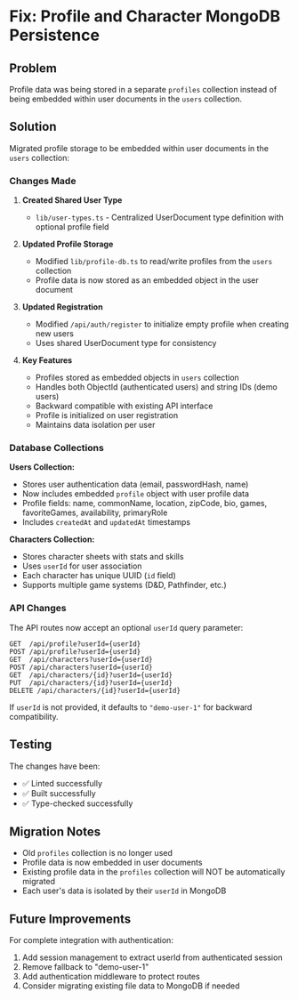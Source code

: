 # Fix: Profile and Character MongoDB Persistence

## Problem
Profile data was being stored in a separate `profiles` collection instead of being embedded within user documents in the `users` collection.

## Solution
Migrated profile storage to be embedded within user documents in the `users` collection:

### Changes Made

1. **Created Shared User Type**
   - `lib/user-types.ts` - Centralized UserDocument type definition with optional profile field

2. **Updated Profile Storage**
   - Modified `lib/profile-db.ts` to read/write profiles from the `users` collection
   - Profile data is now stored as an embedded object in the user document

3. **Updated Registration**
   - Modified `/api/auth/register` to initialize empty profile when creating new users
   - Uses shared UserDocument type for consistency

4. **Key Features**
   - Profiles stored as embedded objects in `users` collection
   - Handles both ObjectId (authenticated users) and string IDs (demo users)
   - Backward compatible with existing API interface
   - Profile is initialized on user registration
   - Maintains data isolation per user

### Database Collections

**Users Collection:**
- Stores user authentication data (email, passwordHash, name)
- Now includes embedded `profile` object with user profile data
- Profile fields: name, commonName, location, zipCode, bio, games, favoriteGames, availability, primaryRole
- Includes `createdAt` and `updatedAt` timestamps

**Characters Collection:**
- Stores character sheets with stats and skills
- Uses `userId` for user association  
- Each character has unique UUID (`id` field)
- Supports multiple game systems (D&D, Pathfinder, etc.)

### API Changes

The API routes now accept an optional `userId` query parameter:

```
GET  /api/profile?userId={userId}
POST /api/profile?userId={userId}
GET  /api/characters?userId={userId}
POST /api/characters?userId={userId}
GET  /api/characters/{id}?userId={userId}
PUT  /api/characters/{id}?userId={userId}
DELETE /api/characters/{id}?userId={userId}
```

If `userId` is not provided, it defaults to `"demo-user-1"` for backward compatibility.

## Testing

The changes have been:
- ✅ Linted successfully
- ✅ Built successfully  
- ✅ Type-checked successfully

## Migration Notes

- Old `profiles` collection is no longer used
- Profile data is now embedded in user documents
- Existing profile data in the `profiles` collection will NOT be automatically migrated
- Each user's data is isolated by their `userId` in MongoDB

## Future Improvements

For complete integration with authentication:
1. Add session management to extract userId from authenticated session
2. Remove fallback to "demo-user-1" 
3. Add authentication middleware to protect routes
4. Consider migrating existing file data to MongoDB if needed
